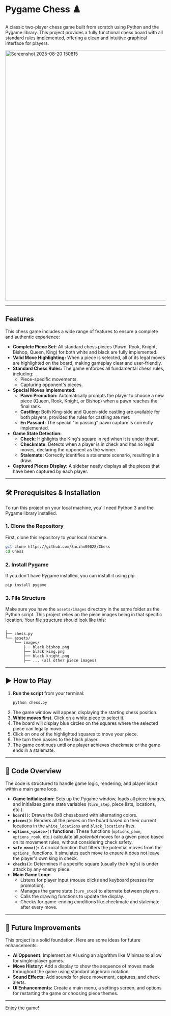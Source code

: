# Pygame Chess ♟️

A classic two-player chess game built from scratch using Python and the Pygame library. This project provides a fully functional chess board with all standard rules implemented, offering a clean and intuitive graphical interface for players.

<img width="932" height="786" alt="Screenshot 2025-08-20 150815" src="https://github.com/user-attachments/assets/3127198e-b7af-46e9-8636-db5efb06b621" />

---

## Features

This chess game includes a wide range of features to ensure a complete and authentic experience:

* **Complete Piece Set:** All standard chess pieces (Pawn, Rook, Knight, Bishop, Queen, King) for both white and black are fully implemented.
* **Valid Move Highlighting:** When a piece is selected, all of its legal moves are highlighted on the board, making gameplay clear and user-friendly.
* **Standard Chess Rules:** The game enforces all fundamental chess rules, including:
    * Piece-specific movements.
    * Capturing opponent's pieces.
* **Special Moves Implemented:**
    * **Pawn Promotion:** Automatically prompts the player to choose a new piece (Queen, Rook, Knight, or Bishop) when a pawn reaches the final rank.
    * **Castling:** Both King-side and Queen-side castling are available for both players, provided the rules for castling are met.
    * **En Passant:** The special "in passing" pawn capture is correctly implemented.
* **Game State Detection:**
    * **Check:** Highlights the King's square in red when it is under threat.
    * **Checkmate:** Detects when a player is in check and has no legal moves, declaring the opponent as the winner.
    * **Stalemate:** Correctly identifies a stalemate scenario, resulting in a draw.
* **Captured Pieces Display:** A sidebar neatly displays all the pieces that have been captured by each player.

---

## 🛠️ Prerequisites & Installation

To run this project on your local machine, you'll need Python 3 and the Pygame library installed.

### 1. Clone the Repository

First, clone this repository to your local machine.

```bash
git clone https://github.com/Sacihn00028/Chess
cd Chess
```

### 2. Install Pygame

If you don't have Pygame installed, you can install it using pip.

```bash
pip install pygame
```

### 3. File Structure

Make sure you have the `assets/images` directory in the same folder as the Python script. This project relies on the piece images being in that specific location. Your file structure should look like this:

```
.
├── chess.py
└── assets/
    └── images/
        ├── black bishop.png
        ├── black king.png
        ├── black knight.png
        ├── ... (all other piece images)
```

---

## ▶️ How to Play

1.  **Run the script** from your terminal:
    ```bash
    python chess.py
    ```
2.  The game window will appear, displaying the starting chess position.
3.  **White moves first.** Click on a white piece to select it.
4.  The board will display blue circles on the squares where the selected piece can legally move.
5.  Click on one of the highlighted squares to move your piece.
6.  The turn then passes to the black player.
7.  The game continues until one player achieves checkmate or the game ends in a stalemate.

---

## 📜 Code Overview

The code is structured to handle game logic, rendering, and player input within a main game loop.

* **Game Initialization:** Sets up the Pygame window, loads all piece images, and initializes game state variables (`turn_step`, piece lists, locations, etc.).
* **`board()`:** Draws the 8x8 chessboard with alternating colors.
* **`pieces()`:** Renders all the pieces on the board based on their current locations in the `white_locations` and `black_locations` lists.
* **`options_<piece>()` functions:** These functions (`options_pawn`, `options_rook`, etc.) calculate all *potential* moves for a given piece based on its movement rules, without considering check safety.
* **`safe_move()`:** A crucial function that filters the potential moves from the `options_` functions. It simulates each move to ensure it does not leave the player's own king in check.
* **`checks()`:** Determines if a specific square (usually the king's) is under attack by any enemy piece.
* **Main Game Loop:**
    * Listens for player input (mouse clicks and keyboard presses for promotion).
    * Manages the game state (`turn_step`) to alternate between players.
    * Calls the drawing functions to update the display.
    * Checks for game-ending conditions like checkmate and stalemate after every move.

---

## 🚀 Future Improvements

This project is a solid foundation. Here are some ideas for future enhancements:

* **AI Opponent:** Implement an AI using an algorithm like Minimax to allow for single-player games.
* **Move History:** Add a display to show the sequence of moves made throughout the game using standard algebraic notation.
* **Sound Effects:** Add sounds for piece movement, captures, and check alerts.
* **UI Enhancements:** Create a main menu, a settings screen, and options for restarting the game or choosing piece themes.

---

Enjoy the game!
